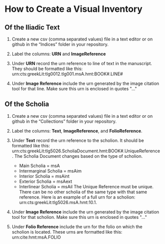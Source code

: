 # How to Create a Visual Inventory #

## Of the Iliadic Text ##

1. Create a new csv (comma separated values) file in a text editor or on github in the “Indices” folder in your repository.

2. Label the columns: **URN** and **ImageReference**

3. Under **URN** record the urn reference to line of text in the manuscript. They should be formatted like this: urn:cts:greekLit:tlg0012.tlg001.msA.hmt:BOOK#.LINE#

4. Under **Image Reference** include the urn generated by the image citation tool for that line. Make sure this urn is enclosed in quotes "..." 

## Of the Scholia ##

1. Create a new csv (comma separated values) file in a text editor or on github in the “Collections” folder in your repository.

2. Label the columns: **Text**, **ImageReference**, and **FolioReference**.

3. Under **Text** record the urn reference to the scholion. It should be formatted like this: urn:cts:greekLit:tlg5026.ScholiaDocument.hmt:BOOK#.UniqueReference. The Scholia Document changes based on the type of scholion.
	- Main Scholia = msA
	- Intermarginal Scholia = msAim
	- Interior Scholia = msAint
	- Exterior Scholia = msAext
	- Interlinear Scholia = msAil
The Unique Reference must be unique. There can be no other scholia of the same type with that same reference. Here is an example of a full urn for a scholion: urn:cts:greekLit:tlg5026.msA.hmt:10.1. 

4. Under **Image Reference** include the urn generated by the image citation tool for that scholion. Make sure this urn is enclosed in quotes "..."

5. Under **Folio Reference** include the urn for the folio on which the scholion is located. These urns are formatted like this: urn:cite:hmt:msA.FOLIO